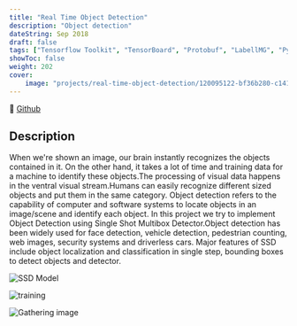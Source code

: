 ```yaml
---
title: "Real Time Object Detection"
description: "Object detection"
dateString: Sep 2018
draft: false
tags: ["Tensorflow Toolkit", "TensorBoard", "Protobuf", "LabellMG", "Python", "Anaconda","Tensorflow"]
showToc: false
weight: 202
cover:
    image: "projects/real-time-object-detection/120095122-bf36b280-c141-11eb-8fbe-380d0a813ad9.jpeg"
---
```


🔗 [Github](https://github.com/Tanzeel159/Real-Time-Object-detection)

## Description

When we're shown an image, our brain instantly recognizes the objects contained in it. On the other hand, it takes a lot of time and training data for a machine to identify these objects.The processing of visual data happens in the ventral visual stream.Humans can easily recognize different sized objects and put them in the same category. Object detection refers to the capability of computer and software systems to locate objects in an image/scene and identify each object. In this project we try to implement Object Detection using Single Shot Multibox Detector.Object detection has been widely used for face detection, vehicle detection, pedestrian counting, web images, security systems and driverless cars. Major features of SSD include object localization and classification in single step, bounding boxes to detect objects and detector.

![SSD Model](/projects/real-time-object-detection/image.png)

![training](/projects/real-time-object-detection/training.png)

![Gathering image](/projects/real-time-object-detection/image_gather.png)
